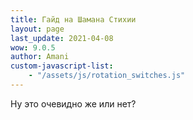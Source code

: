 ```yaml
---
title: Гайд на Шамана Стихии
layout: page
last_update: 2021-04-08
wow: 9.0.5
author: Amani
custom-javascript-list:
    - "/assets/js/rotation_switches.js"
---
```


Ну это очевидно же или нет?




